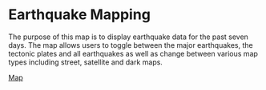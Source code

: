 # Earthquake Mapping

The purpose of this map is to display earthquake data for the past seven days. The map allows users to toggle between the major earthquakes, the tectonic plates and all earthquakes as well as change between various map types including street, satellite and dark maps. 

[Map](https://github.com/rabascoh/mapping-earthquakes/blob/main/Earthquakes_Challenge/index.html)